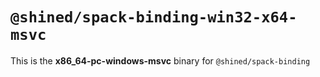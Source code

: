 # `@shined/spack-binding-win32-x64-msvc`

This is the **x86_64-pc-windows-msvc** binary for `@shined/spack-binding`
